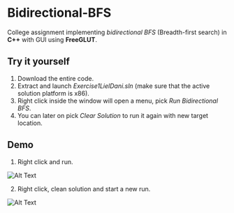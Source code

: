 # Bidirectional-BFS
College assignment implementing *bidirectional BFS* (Breadth-first search) in **C++**  with GUI using **FreeGLUT**.


## Try it yourself

 1. Download the entire code.
 2. Extract and launch *Exercise1LielDani.sln* (make sure that the active solution platform is x86).
 3. Right click inside the window will open a menu, pick *Run Bidirectional BFS*.
 4. You can later on pick *Clear Solution* to run it again with new target location.


## Demo
  1) Right click and run.
 
 ![Alt Text](https://i.imgur.com/FxzAdPj.gif)
     
     
  2) Right click, clean solution and start a new run.
 
 ![Alt Text](https://i.imgur.com/LEfZPBE.gif)
